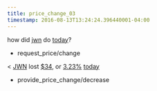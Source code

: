 ```yaml
---
title: price_change_03
timestamp: 2016-08-13T13:24:24.396440001-04:00
---
```


how did [jwn](ticker_symbol) do [today](time/price_time)?
* request_price/change

< [JWN](ticker_symbol) lost [$34](approximate_amount), or [3.23%](approximate_percentage) [today](time/price_time)
* provide_price_change/decrease
